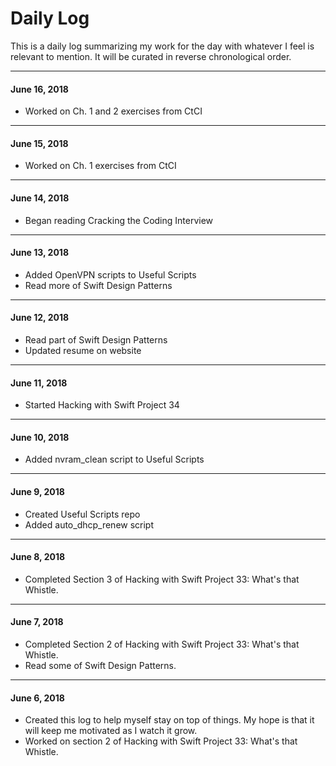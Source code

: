 # Daily Log

This is a daily log summarizing my work for the day with whatever I feel is relevant to mention. It will be curated in reverse chronological order.

---

#### June 16, 2018

- Worked on Ch. 1 and 2 exercises from CtCI

---

#### June 15, 2018

- Worked on Ch. 1 exercises from CtCI

---

#### June 14, 2018

- Began reading Cracking the Coding Interview

---

#### June 13, 2018

- Added OpenVPN scripts to Useful Scripts
- Read more of Swift Design Patterns

---

#### June 12, 2018

- Read part of Swift Design Patterns
- Updated resume on website

---

#### June 11, 2018

- Started Hacking with Swift Project 34

---

#### June 10, 2018

- Added nvram_clean script to Useful Scripts

---

#### June 9, 2018

- Created Useful Scripts repo
- Added auto_dhcp_renew script

---

#### June 8, 2018

- Completed Section 3 of Hacking with Swift Project 33: What's that Whistle.

---

#### June 7, 2018

- Completed Section 2 of Hacking with Swift Project 33: What's that Whistle.
- Read some of Swift Design Patterns.

---

#### June 6, 2018

- Created this log to help myself stay on top of things. My hope is that it will keep me motivated as I watch it grow.
- Worked on section 2 of Hacking with Swift Project 33: What's that Whistle.
